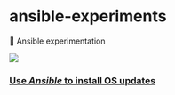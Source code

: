 # ansible-experiments
:microscope: Ansible experimentation

![](https://thumbs.gfycat.com/FalseGranularDogwoodclubgall-size_restricted.gif)


### [Use _Ansible_ to install OS updates](/package_updates)
